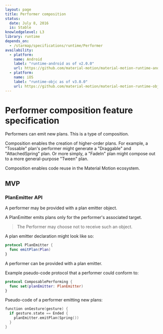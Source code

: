 ```yaml
---
layout: page
title: Performer composition
status:
  date: July 8, 2016
  is: Stable
knowledgelevel: L3
library: runtime
depends_on:
  - /starmap/specifications/runtime/Performer
availability:
  - platform:
    name: Android
    label: "runtime-android as of v2.0.0"
    url: https://github.com/material-motion/material-motion-runtime-android
  - platform:
    name: iOS
    label: "runtime-objc as of v3.0.0"
    url: https://github.com/material-motion/material-motion-runtime-objc
---
```


# Performer composition feature specification

Performers can emit new plans. This is a type of composition.

Composition enables the creation of higher-order plans. For example, a "Tossable" plan's performer might generate a "Draggable" and "AttachedSpring" plan. Or more simply, a "FadeIn" plan might compose out to a more general-purpose "Tween" plan.

Composition enables code reuse in the Material Motion ecosystem.

## MVP

### PlanEmitter API

A performer may be provided with a plan emitter object.

A PlanEmitter emits plans only for the performer's associated target.

> The Performer may choose not to receive such an object.

A plan emitter declaration might look like so:

```swift
protocol PlanEmitter {
  func emitPlan(Plan)
}
```

A performer can be provided with a plan emitter.

Example pseudo-code protocol that a performer could conform to:

```swift
protocol ComposablePerforming {
  func set(planEmitter: PlanEmitter)
}
```

Pseudo-code of a performer emitting new plans:

```swift
function onGesture(gesture) {
  if gesture.state == Ended {
    planEmitter.emitPlan(Spring())
  }
}
```

